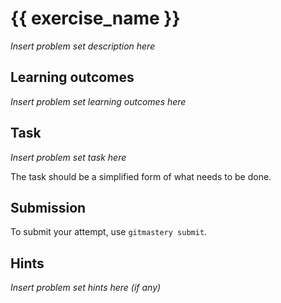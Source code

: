 # {{ exercise_name }} 

_Insert problem set description here_

## Learning outcomes

_Insert problem set learning outcomes here_

## Task

_Insert problem set task here_

The task should be a simplified form of what needs to be done.

## Submission

To submit your attempt, use `gitmastery submit`.

## Hints

_Insert problem set hints here (if any)_
